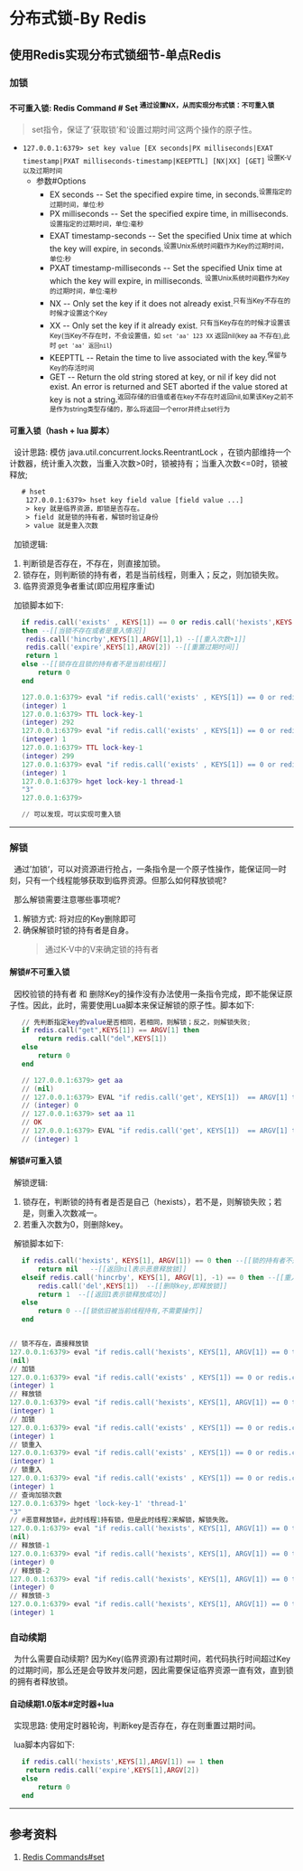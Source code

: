 # 分布式锁-By Redis
## 使用Redis实现分布式锁细节-单点Redis
### 加锁 
#### 不可重入锁: Redis Command # Set <sup>通过设置NX，从而实现分布式锁：不可重入锁</sup>
> set指令，保证了‘获取锁’和‘设置过期时间’这两个操作的原子性。
- `127.0.0.1:6379> set key value [EX seconds|PX milliseconds|EXAT timestamp|PXAT milliseconds-timestamp|KEEPTTL] [NX|XX] [GET]` <sup>设置K-V以及过期时间</sup>
    + 参数#Options
      - EX seconds -- Set the specified expire time, in seconds.<sup>设置指定的过期时间，单位:秒</sup>
      - PX milliseconds -- Set the specified expire time, in milliseconds.<sup>设置指定的过期时间，单位:毫秒</sup>
      - EXAT timestamp-seconds -- Set the specified Unix time at which the key will expire, in seconds.<sup>设置Unix系统时间戳作为Key的过期时间，单位:秒</sup>
      - PXAT timestamp-milliseconds -- Set the specified Unix time at which the key will expire, in milliseconds. <sup>设置Unix系统时间戳作为Key的过期时间，单位:毫秒</sup>
      - NX -- Only set the key if it does not already exist.<sup>只有当Key不存在的时候才设置这个Key</sup>
      - XX -- Only set the key if it already exist. <sup>只有当Key存在的时候才设置该Key(当Key不存在时，不会设置值，如 `set 'aa' 123 XX` 返回nil(key aa 不存在),此时 `get 'aa' 返回nil`)</sup>
      - KEEPTTL -- Retain the time to live associated with the key.<sup>保留与Key的存活时间</sup>
      - GET -- Return the old string stored at key, or nil if key did not exist. An error is returned and SET aborted if the value stored at key is not a string.<sup>返回存储的旧值或者在key不存在时返回nil,如果该Key之前不是作为string类型存储的，那么将返回一个error并终止set行为</sup>

#### 可重入锁（hash + lua 脚本）
&nbsp;&nbsp;设计思路: 模仿 java.util.concurrent.locks.ReentrantLock ，在锁内部维持一个计数器，统计重入次数，当重入次数>0时，锁被持有；当重入次数<=0时，锁被释放;
```txt
   # hset 
    127.0.0.1:6379> hset key field value [field value ...]
    > key 就是临界资源，即锁是否存在。
    > field 就是锁的持有者，解锁时验证身份
    > value 就是重入次数
```

&nbsp;&nbsp;加锁逻辑:
1. 判断锁是否存在，不存在，则直接加锁。
2. 锁存在，则判断锁的持有者，若是当前线程，则重入；反之，则加锁失败。
3. 临界资源竞争者重试(即应用程序重试)

&nbsp;&nbsp;加锁脚本如下:
```lua
   if redis.call('exists' , KEYS[1]) == 0 or redis.call('hexists',KEYS[1],ARGV[1]) == 1 
   then --[[当锁不存在或者是重入情况]]
    redis.call('hincrby',KEYS[1],ARGV[1],1) --[[重入次数+1]]
    redis.call('expire',KEYS[1],ARGV[2]) --[[重置过期时间]]
    return 1
   else --[[锁存在且锁的持有者不是当前线程]]
       return 0
   end 

   127.0.0.1:6379> eval "if redis.call('exists' , KEYS[1]) == 0 or redis.call('hexists',KEYS[1],ARGV[1]) == 1 then   redis.call('hincrby',KEYS[1],ARGV[1],1) redis.call('expire',KEYS[1],ARGV[2])  return 1 else  return 0 end" 1 'lock-key-1' 'thread-1' 300
   (integer) 1
   127.0.0.1:6379> TTL lock-key-1
   (integer) 292
   127.0.0.1:6379> eval "if redis.call('exists' , KEYS[1]) == 0 or redis.call('hexists',KEYS[1],ARGV[1]) == 1 then   redis.call('hincrby',KEYS[1],ARGV[1],1) redis.call('expire',KEYS[1],ARGV[2])  return 1 else  return 0 end" 1 'lock-key-1' 'thread-1' 300
   (integer) 1
   127.0.0.1:6379> TTL lock-key-1
   (integer) 299
   127.0.0.1:6379> eval "if redis.call('exists' , KEYS[1]) == 0 or redis.call('hexists',KEYS[1],ARGV[1]) == 1 then   redis.call('hincrby',KEYS[1],ARGV[1],1) redis.call('expire',KEYS[1],ARGV[2])  return 1 else  return 0 end" 1 'lock-key-1' 'thread-1' 300
   (integer) 1
   127.0.0.1:6379> hget lock-key-1 thread-1
   "3"
   127.0.0.1:6379> 

   // 可以发现，可以实现可重入锁
```

---

### 解锁
&nbsp;&nbsp;通过’加锁‘，可以对资源进行抢占，一条指令是一个原子性操作，能保证同一时刻，只有一个线程能够获取到临界资源。但那么如何释放锁呢?

&nbsp;&nbsp;那么解锁需要注意哪些事项呢?
1. 解锁方式: 将对应的Key删除即可
2. 确保解锁时锁的持有者是自身。
   > 通过K-V中的V来确定锁的持有者

#### 解锁#不可重入锁
&nbsp;&nbsp;因校验锁的持有者 和 删除Key的操作没有办法使用一条指令完成，即不能保证原子性。因此，此时，需要使用Lua脚本来保证解锁的原子性。脚本如下:
```lua
   // 先判断指定key的value是否相同，若相同，则解锁；反之，则解锁失败;
   if redis.call("get",KEYS[1]) == ARGV[1] then
       return redis.call("del",KEYS[1])
   else
       return 0
   end 

   // 127.0.0.1:6379> get aa
   // (nil)
   // 127.0.0.1:6379> EVAL "if redis.call('get', KEYS[1])  == ARGV[1] then return redis.call('del', KEYS[1]) else return 0 end"  1  'aa' '11'
   // (integer) 0
   // 127.0.0.1:6379> set aa 11
   // OK
   // 127.0.0.1:6379> EVAL "if redis.call('get', KEYS[1])  == ARGV[1] then return redis.call('del', KEYS[1]) else return 0 end"  1  'aa' '11'
   // (integer) 1
```

#### 解锁#可重入锁
&nbsp;&nbsp;解锁逻辑:
1. 锁存在，判断锁的持有者是否是自己（hexists），若不是，则解锁失败；若是，则重入次数减一。
2. 若重入次数为0，则删除key。
   
&nbsp;&nbsp;解锁脚本如下:
```lua
   if redis.call('hexists', KEYS[1], ARGV[1]) == 0 then --[[锁的持有者不是当前线程，即恶意释放锁]]
       return nil   --[[返回nil表示恶意释放锁]]
   elseif redis.call('hincrby', KEYS[1], ARGV[1], -1) == 0 then --[[重入计数器减为0,说明锁释放成功,此时需要删除key]]
       redis.call('del',KEYS[1])  --[[删除key,即释放锁]]
       return 1  --[[返回1表示锁释放成功]]
   else
       return 0 --[[锁依旧被当前线程持有,不需要操作]]
   end


// 锁不存在，直接释放锁
127.0.0.1:6379> eval "if redis.call('hexists', KEYS[1], ARGV[1]) == 0 then  return nil elseif redis.call('hincrby', KEYS[1], ARGV[1], -1) == 0 then redis.call('del',KEYS[1])  return 1 else return 0 end" 1 'lock-key-1' 'thread-1'
(nil)
// 加锁
127.0.0.1:6379> eval "if redis.call('exists' , KEYS[1]) == 0 or redis.call('hexists',KEYS[1],ARGV[1]) == 1 then   redis.call('hincrby',KEYS[1],ARGV[1],1) redis.call('expire',KEYS[1],ARGV[2])  return 1 else  return 0 end" 1 'lock-key-1' 'thread-1' 300
(integer) 1
// 释放锁
127.0.0.1:6379> eval "if redis.call('hexists', KEYS[1], ARGV[1]) == 0 then  return nil elseif redis.call('hincrby', KEYS[1], ARGV[1], -1) == 0 then redis.call('del',KEYS[1])  return 1 else return 0 end" 1 'lock-key-1' 'thread-1'
(integer) 1
// 加锁
127.0.0.1:6379> eval "if redis.call('exists' , KEYS[1]) == 0 or redis.call('hexists',KEYS[1],ARGV[1]) == 1 then   redis.call('hincrby',KEYS[1],ARGV[1],1) redis.call('expire',KEYS[1],ARGV[2])  return 1 else  return 0 end" 1 'lock-key-1' 'thread-1' 300
(integer) 1
// 锁重入
127.0.0.1:6379> eval "if redis.call('exists' , KEYS[1]) == 0 or redis.call('hexists',KEYS[1],ARGV[1]) == 1 then   redis.call('hincrby',KEYS[1],ARGV[1],1) redis.call('expire',KEYS[1],ARGV[2])  return 1 else  return 0 end" 1 'lock-key-1' 'thread-1' 300
(integer) 1
// 锁重入
127.0.0.1:6379> eval "if redis.call('exists' , KEYS[1]) == 0 or redis.call('hexists',KEYS[1],ARGV[1]) == 1 then   redis.call('hincrby',KEYS[1],ARGV[1],1) redis.call('expire',KEYS[1],ARGV[2])  return 1 else  return 0 end" 1 'lock-key-1' 'thread-1' 300
(integer) 1
// 查询加锁次数
127.0.0.1:6379> hget 'lock-key-1' 'thread-1'
"3"
// #恶意释放锁#，此时线程1持有锁，但是此时线程2来解锁，解锁失败。
127.0.0.1:6379> eval "if redis.call('hexists', KEYS[1], ARGV[1]) == 0 then  return nil elseif redis.call('hincrby', KEYS[1], ARGV[1], -1) == 0 then redis.call('del',KEYS[1])  return 1 else return 0 end" 1 'lock-key-1' 'thread-2'
(nil)
// 释放锁-1
127.0.0.1:6379> eval "if redis.call('hexists', KEYS[1], ARGV[1]) == 0 then  return nil elseif redis.call('hincrby', KEYS[1], ARGV[1], -1) == 0 then redis.call('del',KEYS[1])  return 1 else return 0 end" 1 'lock-key-1' 'thread-1'
(integer) 0
// 释放锁-2
127.0.0.1:6379> eval "if redis.call('hexists', KEYS[1], ARGV[1]) == 0 then  return nil elseif redis.call('hincrby', KEYS[1], ARGV[1], -1) == 0 then redis.call('del',KEYS[1])  return 1 else return 0 end" 1 'lock-key-1' 'thread-1'
(integer) 0
// 释放锁-3
127.0.0.1:6379> eval "if redis.call('hexists', KEYS[1], ARGV[1]) == 0 then  return nil elseif redis.call('hincrby', KEYS[1], ARGV[1], -1) == 0 then redis.call('del',KEYS[1])  return 1 else return 0 end" 1 'lock-key-1' 'thread-1'
(integer) 1

```

### 自动续期
&nbsp;&nbsp;为什么需要自动续期? 因为Key(临界资源)有过期时间，若代码执行时间超过Key的过期时间，那么还是会导致并发问题，因此需要保证临界资源一直有效，直到锁的拥有者释放锁。

#### 自动续期1.0版本#定时器+lua
&nbsp;&nbsp;实现思路: 使用定时器轮询，判断key是否存在，存在则重置过期时间。

&nbsp;&nbsp;lua脚本内容如下:
```lua
   if redis.call('hexists',KEYS[1],ARGV[1]) == 1 then
    return redis.call('expire',KEYS[1],ARGV[2])
   else
       return 0
   end 
```

---
## 参考资料
1. [Redis Commands#set](https://redis.io/commands/set/)